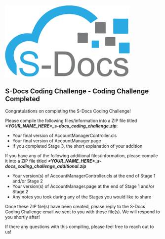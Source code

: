 ![S-Docs Logo](../images/sdocs_logo.png)

## S-Docs Coding Challenge - Coding Challenge Completed
Congratulations on completing the S-Docs Coding Challenge!

Please compile the following files/information into a ZIP file titled ***<YOUR_NAME_HERE>_s-docs_coding_challenge.zip***:
- Your final version of AccountManagerController.cls
- Your final version of AccountManager.page
- If you completed Stage 3, the short explanation of your addition

If you have any of the following additional files/information, please compile it into a ZIP file titled ***<YOUR_NAME_HERE>_s-docs_coding_challenge_additional.zip***
- Your version(s) of AccountManagerController.cls at the end of Stage 1 and/or Stage 2
- Your version(s) of AccountManager.page at the end of Stage 1 and/or Stage 2
- Any notes you took during any of the Stages you would like to share

Once these ZIP file(s) have been created, please reply to the S-Docs Coding Challenge email we sent to you with these file(s). We will respond to you shortly after!

If there any questions with this compiling, please feel free to reach out to us!